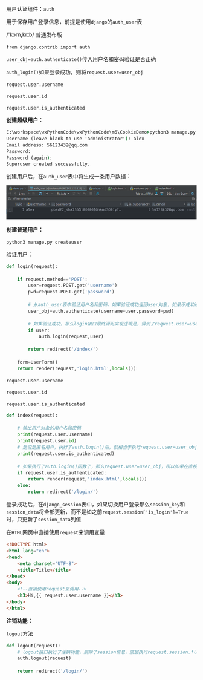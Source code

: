 用户认证组件：`auth`

用于保存用户登录信息，前提是使用`django`的`auth_user`表

/'kɔrn,krɪb/  普通发布版 

`from django.contrib import auth`



`user_obj=auth.authenticate()`传入用户名和密码验证是否正确

`auth_login()`如果登录成功，则将`request.user=user_obj`

`request.user.username`

`request.user.id`

`request.user.is_authenticated`



**创建超级用户：**

```cmd
E:\workspace\wxPythonCode\wxPythonCode\m6\CookieDemo>python3 manage.py createsuperuser
Username (leave blank to use 'administrator'): alex
Email address: 56123432@qq.com
Password:
Password (again):
Superuser created successfully.
```

创建用户后，在`auth_user`表中将生成一条用户数据：

![1543290958960](.\images\createsuperuser)



**创建普通用户：**

`python3 manage.py createuser`



验证用户：

```python
def login(request):

    if request.method=='POST':
        user=request.POST.get('username')
        pwd=request.POST.get('password')

        # 从auth_user表中验证用户名和密码，如果验证成功返回user对象，如果不成功返回None
        user_obj=auth.authenticate(username=user,password=pwd)

        # 如果验证成功，那么login接口最终源码实现逻辑是，得到了request.user=user_obj，request.user这个对象将永远等于当前登录对象，如果没有调用login接口，如果没有登录成功，那么request.user默认是一个匿名对象AnonymousUser，也就是在auth_user中数据字段都为空的一条记录
        if user:
            auth.login(request,user)

        return redirect('/index/')

    form=UserForm()
    return render(request,'login.html',locals())
```



`request.user.username`

`request.user.id`

`request.user.is_authenticated`

```python
def index(request):

    # 输出用户对象的用户名和密码
    print(request.user.username)
    print(request.user.id)
    # 是否是匿名用户，执行了auth.login()后，就相当于执行request.user=user_obj，输出False，如果没有登录成功，则是匿名用户，输出True
    print(request.user.is_authenticated)

    # 如果执行了auth.login()函数了，那么request.user=user_obj，所以如果在直接访问index页面时，如果是非匿名函数则跳转index页，如果是匿名函数则跳转login页
    if request.user.is_authenticated:
        return render(request,'index.html',locals())
    else:
        return redirect('/login/')
```



登录成功后，在`django_session`表中，如果切换用户登录那么`session_key`和`session_data`将全部更新，而不是如之前`request.session['is_login']=True`时，只更新了`session_data`列值



在`HTML`网页中直接使用`request`来调用变量

```html
<!DOCTYPE html>
<html lang="en">
<head>
    <meta charset="UTF-8">
    <title>Title</title>
</head>
<body>
    <!--直接使用request来调用-->
    <h3>Hi,{{ request.user.username }}</h3>
</body>
</html>
```



**注销功能：**

`logout`方法

```python
def logout(request):
    # logout接口执行了注销功能，删除了session信息，底层执行request.session.flush()方法
    auth.logout(request)

    return redirect('/login/')
```

